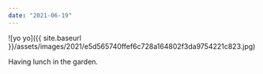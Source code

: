 ```yaml
---
date: "2021-06-19"
---
```


![yo yo]({{ site.baseurl }}/assets/images/2021/e5d565740ffef6c728a164802f3da9754221c823.jpg)

Having lunch in the garden.
